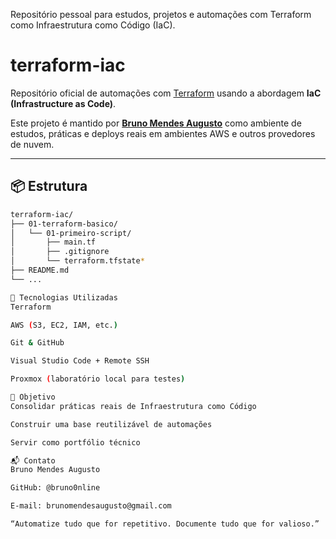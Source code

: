 
Repositório pessoal para estudos, projetos e automações com Terraform como Infraestrutura como Código (IaC).

# terraform-iac

Repositório oficial de automações com [Terraform](https://www.terraform.io/) usando a abordagem **IaC (Infrastructure as Code)**.

Este projeto é mantido por **[Bruno Mendes Augusto](https://github.com/bruno0nline)** como ambiente de estudos, práticas e deploys reais em ambientes AWS e outros provedores de nuvem.

---

## 📦 Estrutura

```bash
terraform-iac/
├── 01-terraform-basico/
│   └── 01-primeiro-script/
│       ├── main.tf
│       ├── .gitignore
│       └── terraform.tfstate*
├── README.md
└── ...

🚀 Tecnologias Utilizadas
Terraform

AWS (S3, EC2, IAM, etc.)

Git & GitHub

Visual Studio Code + Remote SSH

Proxmox (laboratório local para testes)

📌 Objetivo
Consolidar práticas reais de Infraestrutura como Código

Construir uma base reutilizável de automações

Servir como portfólio técnico

📬 Contato
Bruno Mendes Augusto

GitHub: @bruno0nline

E-mail: brunomendesaugusto@gmail.com

“Automatize tudo que for repetitivo. Documente tudo que for valioso.”


